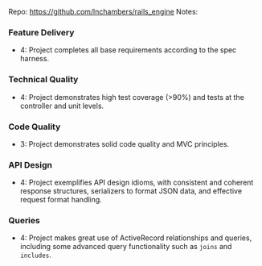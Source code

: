 Repo: https://github.com/lnchambers/rails_engine
Notes:

### Feature Delivery

* 4: Project completes all base requirements according to the spec harness.

### Technical Quality

* 4: Project demonstrates high test coverage (>90%) and tests at the controller and unit levels.

### Code Quality

* 3: Project demonstrates solid code quality and MVC principles.

### API Design

* 4: Project exemplifies API design idioms, with consistent and coherent response structures, serializers to format JSON data, and effective request format handling.

### Queries

* 4: Project makes great use of ActiveRecord relationships and queries, including some advanced query functionality such as `joins` and `includes`.
